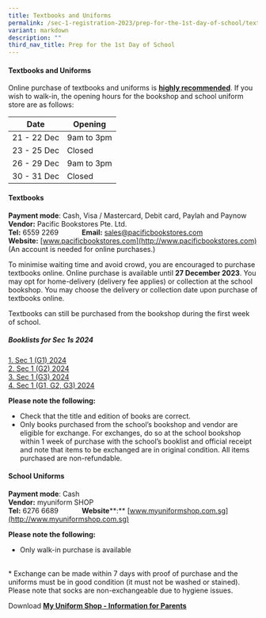 ```yaml
---
title: Textbooks and Uniforms
permalink: /sec-1-registration-2023/prep-for-the-1st-day-of-school/textbooks-and-uniform/
variant: markdown
description: ""
third_nav_title: Prep for the 1st Day of School
---
```

#### **Textbooks and Uniforms**
Online purchase of textbooks and uniforms is **<u>highly recommended</u>**. If you wish to walk-in, the opening hours for the bookshop and school uniform store are as follows:

| Date | Opening | 
| -------- | -------- | 
| 21 - 22 Dec   | 9am to 3pm    | 
| 23 - 25 Dec     | Closed    | 
| 26 - 29 Dec    | 9am to 3pm    | 
| 30 - 31 Dec    | Closed    |

#### **Textbooks**
**Payment mode**: Cash, Visa / Mastercard, Debit card, Paylah and Paynow
<br>
**Vendor:** Pacific Bookstores Pte. Ltd.
<br>
**Tel:** 6559 2269 &nbsp;&nbsp;&nbsp;&nbsp;&nbsp;&nbsp;&nbsp;&nbsp;&nbsp;&nbsp; **Email:** sales@pacificbookstores.com
<br>
**Website:** [www.pacificbookstores.com](http://www.pacificbookstores.com) (An account is needed for online purchases.)

To minimise waiting time and avoid crowd, you are encouraged to purchase textbooks online. Online purchase is available until **27 December 2023**. You may opt for home-delivery (delivery fee applies) or collection at the school bookshop. You may choose the delivery or collection date upon purchase of textbooks online.

Textbooks can still be purchased from the bookshop during the first week of school.

##### **Booklists for Sec 1s 2024**
[1. Sec 1 (G1) 2024](/files/2023/AMSS_2024_Sec_1__G1__PINK.pdf)
<br>
[2. Sec 1 (G2) 2024](/files/2023/AMSS_2024_Sec_1__G2__GREEN.pdf)
<br>
[3. Sec 1 (G3) 2024](/files/2023/AMSS_2024_Sec_1__G3__BLUE.pdf)
<br>
[4. Sec 1 (G1, G2, G3) 2024](/files/2023/AMSS_2024_Sec_1__G3_2_1__WHITE.pdf)

**Please note the following:**
<br>
* Check that the title and edition of books are correct.
* Only books purchased from the school’s bookshop and vendor are eligible for exchange. For exchanges, do so at the school bookshop within 1 week of purchase with the school’s booklist and official receipt and note that items to be exchanged are in original condition. All items purchased are non-refundable.

#### **School Uniforms**

**Payment mode**: Cash
<br>
**Vendor:** myuniform SHOP
<br>
**Tel:** 6276 6689 &nbsp;&nbsp;&nbsp;&nbsp;&nbsp;&nbsp;&nbsp;&nbsp;&nbsp;&nbsp; **Website****:** [www.myuniformshop.com.sg](http://www.myuniformshop.com.sg)

**Please note the following:**
<br>
* Only walk-in purchase is available
<br>
* Exchange can be made within 7 days with proof of purchase and the uniforms must be in good condition (it must not be washed or stained). Please note that socks are non-exchangeable due to hygiene issues.

Download **[My Uniform Shop - Information for Parents](/files/2023/Uploads/My_Uniform_ShopASIAPte_Ltd_Admiralty_Secondary_School_2023.pdf)**